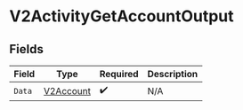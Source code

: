 # V2ActivityGetAccountOutput


## Fields

| Field                                         | Type                                          | Required                                      | Description                                   |
| --------------------------------------------- | --------------------------------------------- | --------------------------------------------- | --------------------------------------------- |
| `Data`                                        | [V2Account](../../models/shared/v2account.md) | :heavy_check_mark:                            | N/A                                           |
